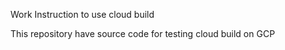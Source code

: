 Work Instruction to use cloud build

This repository have source code for testing cloud build on GCP

